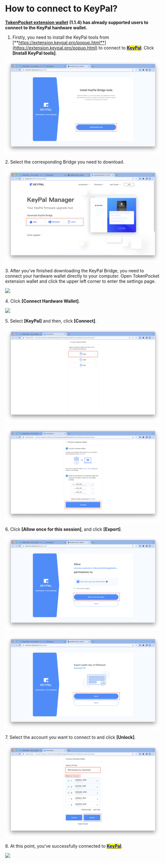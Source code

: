 # How to connect to KeyPal?

[**TokenPocket extension wallet**](https://extension.tokenpocket.pro/#/) **(1.1.4) has already supported users to connect to the KeyPal hardware wallet.**&#x20;

1. Firstly, you need to install the KeyPal tools from [**https://extension.keypal.pro/popup.html**](https://extension.keypal.pro/popup.html) to connect to [<mark style="color:blue;">**KeyPal**</mark>](http://keypal.pro/). Click **\[Install KeyPal tools]**.&#x20;

![](../../../.gitbook/assets/en3.png)

2\. Select the corresponding Bridge you need to download.

![](../../../.gitbook/assets/en4.png)

3\. After you've finished downloading the KeyPal Bridge, you need to connect your hardware wallet directly to your computer. Open TokenPocket extension wallet and click the upper left corner to enter the settings page.

![](<../../../.gitbook/assets/组 4.png>)

4\. Click **\[Connect Hardware Wallet]**.

![](<../../../.gitbook/assets/组 71.png>)

5\. Select **\[KeyPal]** and then, click **\[Connect]**.

![](<../../../.gitbook/assets/en1 (1).png>)

![](../../../.gitbook/assets/en2.png)

6\. Click **\[Allow once for this session]**, and click **\[Export]**.

![](<../../../.gitbook/assets/100 (1).png>)

![](<../../../.gitbook/assets/101 (1).png>)

7\. Select the account you want to connect to and click **\[Unlock]**.

![](../../../.gitbook/assets/en5.png)

8\. At this point, you've successfully connected to [<mark style="color:blue;">**KeyPal**</mark>](http://keypal.pro/).&#x20;

![](<../../../.gitbook/assets/组 84.png>)

